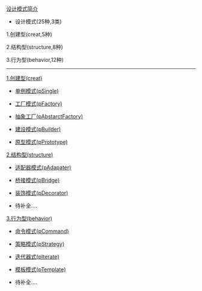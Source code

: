 [设计模式简介][1]

- 设计模式(25种,3类)

 1.创建型(creat,5种)

 2.结构型(structure,8种)

 3.行为型(behavior,12种)

-------
[1.创建型(creat)][2]

 - [单例模式(pSingle)][5]

 - [工厂模式(pFactory)][6]

 - [抽象工厂(pAbstarctFactory)][7]

 - [建设模式(pBuilder)][8]

 - [原型模式(pPrototype)][9]

[2.结构型(structure)][3]

 - [适配器模式(pAdapater)][10]

 - [桥接模式(pBridge)][13]

 - [装饰模式(pDecorator)][14]

 - 待补全....

[3.行为型(behavior)][4]

 - [命令模式(pCommand)][11]

 - [策略模式(pStrategy)][12]

 - [迭代器式(pIterate)][15]

 - [模板模式(pTemplate)][16]
 
 - 待补全....



[1]:http://www.runoob.com/design-pattern/design-pattern-intro.html
[2]:https://github.com/TimAimee/Pattern/tree/master/src/main/java/com/pattern/creat
[3]:https://github.com/TimAimee/Pattern/tree/master/src/main/java/com/pattern/behavior
[4]:https://github.com/TimAimee/Pattern/tree/master/src/main/java/com/pattern/structure
[5]:https://github.com/TimAimee/Pattern/tree/master/src/main/java/com/pattern/creat/psingle
[6]:https://github.com/TimAimee/Pattern/tree/master/src/main/java/com/pattern/creat/pfactory
[7]:https://github.com/TimAimee/Pattern/tree/master/src/main/java/com/pattern/creat/pfactoryabstracter
[8]:https://github.com/TimAimee/Pattern/tree/master/src/main/java/com/pattern/creat/pbuilder
[9]:https://github.com/TimAimee/Pattern/tree/master/src/main/java/com/pattern/creat/pprototy
[10]:https://github.com/TimAimee/Pattern/tree/master/src/main/java/com/pattern/structure/padapter
[11]:https://github.com/TimAimee/Pattern/tree/master/src/main/java/com/pattern/behavior/pcommand
[12]:https://github.com/TimAimee/Pattern/tree/master/src/main/java/com/pattern/behavior/pstrategy
[13]:https://github.com/TimAimee/Pattern/tree/master/src/main/java/com/pattern/structure/pbridge
[14]:https://github.com/TimAimee/Pattern/tree/master/src/main/java/com/pattern/structure/pdecorator
[15]:https://github.com/TimAimee/Pattern/tree/master/src/main/java/com/pattern/behavior/piterate
[16]:https://github.com/TimAimee/Pattern/tree/master/src/main/java/com/pattern/behavior/ptemplate
 
 